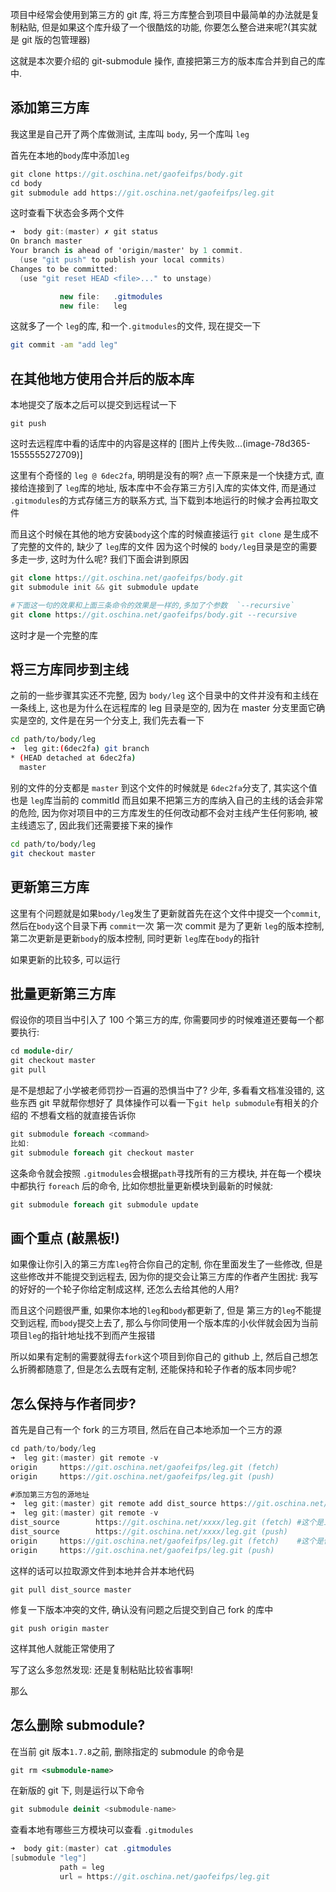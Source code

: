 项目中经常会使用到第三方的 git 库, 将三方库整合到项目中最简单的办法就是复制粘贴, 但是如果这个库升级了一个很酷炫的功能, 你要怎么整合进来呢?(其实就是 git 版的包管理器)

这就是本次要介绍的 git-submodule 操作, 直接把第三方的版本库合并到自己的库中.

## 添加第三方库

我这里是自己开了两个库做测试, 主库叫 `body`, 另一个库叫 `leg`

首先在本地的`body`库中添加`leg`



```csharp
git clone https://git.oschina.net/gaofeifps/body.git
cd body
git submodule add https://git.oschina.net/gaofeifps/leg.git
```

这时查看下状态会多两个文件



```csharp
➜  body git:(master) ✗ git status
On branch master
Your branch is ahead of 'origin/master' by 1 commit.
  (use "git push" to publish your local commits)
Changes to be committed:
  (use "git reset HEAD <file>..." to unstage)

           new file:   .gitmodules
           new file:   leg
```

这就多了一个 `leg`的库, 和一个`.gitmodules`的文件, 现在提交一下



```bash
git commit -am "add leg"
```

## 在其他地方使用合并后的版本库

本地提交了版本之后可以提交到远程试一下



```undefined
git push
```

这时去远程库中看的话库中的内容是这样的
 [图片上传失败...(image-78d365-1555555272709)]

这里有个奇怪的 `leg @ 6dec2fa`, 明明是没有的啊?
 点一下原来是一个快捷方式, 直接给连接到了 `leg`库的地址, 版本库中不会存第三方引入库的实体文件, 而是通过 `.gitmodules`的方式存储三方的联系方式, 当下载到本地运行的时候才会再拉取文件

而且这个时候在其他的地方安装`body`这个库的时候直接运行 `git clone` 是生成不了完整的文件的, 缺少了 `leg`库的文件
 因为这个时候的 `body/leg`目录是空的需要多走一步, 这时为什么呢? 我们下面会讲到原因



```php
git clone https://git.oschina.net/gaofeifps/body.git
git submodule init && git submodule update

#下面这一句的效果和上面三条命令的效果是一样的,多加了个参数  `--recursive`
git clone https://git.oschina.net/gaofeifps/body.git --recursive
```

这时才是一个完整的库

## 将三方库同步到主线

之前的一些步骤其实还不完整, 因为 `body/leg` 这个目录中的文件并没有和主线在一条线上, 这也是为什么在远程库的 leg 目录是空的, 因为在 master 分支里面它确实是空的, 文件是在另一个分支上, 我们先去看一下



```bash
cd path/to/body/leg
➜  leg git:(6dec2fa) git branch
* (HEAD detached at 6dec2fa)
  master
```

别的文件的分支都是 `master` 到这个文件的时候就是 `6dec2fa`分支了, 其实这个值也是 `leg`库当前的 commitId
 而且如果不把第三方的库纳入自己的主线的话会非常的危险, 因为你对项目中的三方库发生的任何改动都不会对主线产生任何影响, 被主线遗忘了, 因此我们还需要接下来的操作



```bash
cd path/to/body/leg
git checkout master
```

## 更新第三方库

这里有个问题就是如果`body/leg`发生了更新就首先在这个文件中提交一个`commit`, 然后在`body`这个目录下再 `commit`一次
 第一次 commit 是为了更新 `leg`的版本控制, 第二次更新是更新`body`的版本控制, 同时更新 `leg`库在`body`的指针

如果更新的比较多, 可以运行

## 批量更新第三方库

假设你的项目当中引入了 100 个第三方的库, 你需要同步的时候难道还要每一个都要执行:



```ruby
cd module-dir/
git checkout master
git pull
```

是不是想起了小学被老师罚抄一百遍的恐惧当中了?
 少年, 多看看文档准没错的, 这些东西 git 早就帮你想好了
 具体操作可以看一下`git help submodule`有相关的介绍的
 不想看文档的就直接告诉你



```csharp
git submodule foreach <command>
比如:
git submodule foreach git checkout master
```

这条命令就会按照 `.gitmodules`会根据`path`寻找所有的三方模块, 并在每一个模块中都执行 `foreach` 后的命令,
 比如你想批量更新模块到最新的时候就:



```csharp
git submodule foreach git submodule update
```

## 画个重点 (敲黑板!)

如果像让你引入的第三方库`leg`符合你自己的定制, 你在里面发生了一些修改, 但是这些修改并不能提交到远程去, 因为你的提交会让第三方库的作者产生困扰: 我写的好好的一个轮子你给定制成这样, 还怎么去给其他的人用?

而且这个问题很严重, 如果你本地的`leg`和`body`都更新了, 但是 第三方的`leg`不能提交到远程, 而`body`提交上去了, 那么与你同使用一个版本库的小伙伴就会因为当前项目`leg`的指针地址找不到而产生报错

所以如果有定制的需要就得去`fork`这个项目到你自己的 github 上, 然后自己想怎么折腾都随意了, 但是怎么去既有定制, 还能保持和轮子作者的版本同步呢?

## 怎么保持与作者同步?

首先是自己有一个 fork 的三方项目, 然后在自己本地添加一个三方的源



```csharp
cd path/to/body/leg
➜  leg git:(master) git remote -v
origin     https://git.oschina.net/gaofeifps/leg.git (fetch)
origin     https://git.oschina.net/gaofeifps/leg.git (push)

#添加第三方包的源地址
➜  leg git:(master) git remote add dist_source https://git.oschina.net/xxxx/leg.git
➜  leg git:(master) git remote -v
dist_source        https://git.oschina.net/xxxx/leg.git (fetch) #这个是三方的源地址
dist_source        https://git.oschina.net/xxxx/leg.git (push)
origin     https://git.oschina.net/gaofeifps/leg.git (fetch)    #这个是你 fork 的项目地址
origin     https://git.oschina.net/gaofeifps/leg.git (push)
```

这样的话可以拉取源文件到本地并合并本地代码



```undefined
git pull dist_source master
```

修复一下版本冲突的文件, 确认没有问题之后提交到自己 fork 的库中



```undefined
git push origin master
```

这样其他人就能正常使用了

写了这么多忽然发现: 还是复制粘贴比较省事啊!

那么

## 怎么删除 submodule?

在当前 git 版本`1.7.8`之前, 删除指定的 submodule 的命令是



```xml
git rm <submodule-name>
```

在新版的 git 下, 则是运行以下命令



```swift
git submodule deinit <submodule-name>
```

查看本地有哪些三方模块可以查看 `.gitmodules`



```csharp
➜  body git:(master) cat .gitmodules
[submodule "leg"]
           path = leg
           url = https://git.oschina.net/gaofeifps/leg.git
```